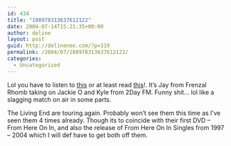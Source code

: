 ```yaml
---
id: 434
title: "108978313637612122"
date: 2004-07-14T15:21:35+00:00
author: deline
layout: post
guid: http://delineneo.com/?p=319
permalink: /2004/07/108978313637612122/
categories:
  - Uncategorized
---
```

Lol you have to listen to [this](http://www.bombshell.live.com.au/Frenzal_Fox_FM_Interview.mp3) or at least read [this](http://www.outwiththenew.com/html/news.html)!. It&#8217;s Jay from Frenzal Rhomb taking on Jackie O and Kyle from 2Day FM. Funny shit&#8230; lol like a slagging match on air in some parts.

The Living End are touring again. Probably won&#8217;t see them this time as I&#8217;ve seen them 4 times already. Though its to coincide with their first DVD &#8211; From Here On In, and also the release of From Here On In Singles from 1997 &#8211; 2004 which I will def have to get both off them.
